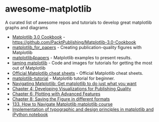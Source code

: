 # awesome-matplotlib
 A curated list of awesome repos and tutorials to develop great matplotlib graphs and diagrams

* [Matplotlib 3.0 Cookbook]( https://github.com/PacktPublishing/Matplotlib-3.0-Cookbook) - https://github.com/PacktPublishing/Matplotlib-3.0-Cookbook
* [matplotlib_for_papers]( https://github.com/jbmouret/matplotlib_for_papers) - Creating publication-quality figures with Matplotlib
* [matplotlib4papers](https://github.com/amarasovic/matplotlib4papers/) - Matplotlib examples to present results. 
* [taming matplotlib](https://github.com/brohrer/taming_matplotlib) - Code and images for tutorials for getting the most out of Matplotlib
* [Official Matplotlib cheat sheets](https://github.com/matplotlib/cheatsheets/blob/master/cheatsheets-1.png) - Official Matplotlib cheat sheets. 
* [matplotlib-tutorial](https://github.com/rougier/matplotlib-tutorial) - Matplotlib tutorial for beginner. 
* [Navigating Matplotlib: Get matplotlib to do just what you want]( https://end-to-end-machine-learning.teachable.com/p/navigating-matplotlib-tutorial-how-to/) 
* [Chapter 4: Developing Visualizations for Publishing Quality](https://github.com/PacktPublishing/Matplotlib-3.0-Cookbook/blob/master/Chapter04/Chapter%204%20-%20Developing%20Visualizations%20For%20Publishing%20Quality.ipynb)
* [Chapter 6: Plotting with Advanced Features](https://github.com/PacktPublishing/Matplotlib-3.0-Cookbook/blob/master/Chapter06/Chapter%206%20-%20Plotting%20with%20Advanced%20Features.ipynb)
* [Chapter 8: Saving the Figure in different formats](https://github.com/PacktPublishing/Matplotlib-3.0-Cookbook/blob/master/Chapter08/C[…]08%20-%20Saving%20the%20Figure%20in%20Different%20Formats.ipynb)
* [133. How to Navigate Matplotlib matplotlib course](https://e2eml.school/133) 
* [Implementation of typographic and design principles in matplotlib and iPython notebook](https://nbviewer.jupyter.org/gist/olgabot/5357268) 
